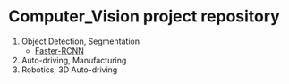 # Computer_Vision project repository

1. Object Detection, Segmentation
    * [Faster-RCNN]("Detection_Segmentation/Faster_RCNN/README.md")
2. Auto-driving, Manufacturing
3. Robotics, 3D Auto-driving